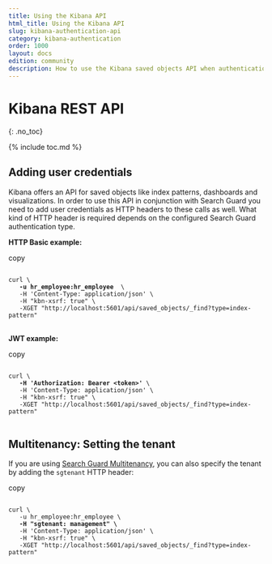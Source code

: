 ```yaml
---
title: Using the Kibana API
html_title: Using the Kibana API
slug: kibana-authentication-api
category: kibana-authentication
order: 1000
layout: docs
edition: community
description: How to use the Kibana saved objects API when authentication is configured.
---
```

<!---
Copyright 2020 floragunn GmbH
-->

# Kibana REST API
{: .no_toc}

{% include toc.md %}

## Adding user credentials

Kibana offers an API for saved objects like index patterns, dashboards and visualizations. In order to use this API in conjunction with Search Guard you need to add user credentials as HTTP headers to these calls as well. What kind of HTTP header is required depends on the configured Search Guard authentication type. 

**HTTP Basic example:**

<div class="code-highlight " data-label="">
<span class="js-copy-to-clipboard copy-code">copy</span> 
<pre class="language-bash">
<code class=" js-code language-markup">
curl \
   <b>-u hr_employee:hr_employee </b> \
   -H 'Content-Type: application/json' \
   -H "kbn-xsrf: true" \
   -XGET "http://localhost:5601/api/saved_objects/_find?type=index-pattern"
</code>
</pre>
</div>

**JWT example:**

<div class="code-highlight " data-label="">
<span class="js-copy-to-clipboard copy-code">copy</span> 
<pre class="language-bash">
<code class=" js-code language-markup">
curl \
   <b>-H 'Authorization: Bearer &lt;token&gt;'</b> \
   -H 'Content-Type: application/json' \
   -H "kbn-xsrf: true" \
   -XGET "http://localhost:5601/api/saved_objects/_find?type=index-pattern"
</code>
</pre>
</div>

## Multitenancy: Setting the tenant

If you are using [Search Guard Multitenancy](../_docs_kibana/kibana_multitenancy.md), you can also specify the tenant by adding the `sgtenant` HTTP header:

<div class="code-highlight " data-label="">
<span class="js-copy-to-clipboard copy-code">copy</span> 
<pre class="language-bash">
<code class=" js-code language-markup">
curl \
   -u hr_employee:hr_employee \
   <b>-H "sgtenant: management" \</b>
   -H 'Content-Type: application/json' \
   -H "kbn-xsrf: true" \
   -XGET "http://localhost:5601/api/saved_objects/_find?type=index-pattern"
</code>
</pre>
</div>
